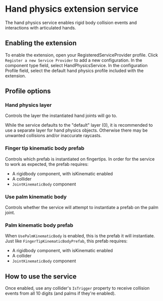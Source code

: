 # Hand physics extension service
The hand physics service enables rigid body collision events and interactions with articulated hands.

## Enabling the extension
To enable the extension, open your RegisteredServiceProvider profile. Click `Register a new Service Provider` to add a new configuration. In the component type field, select HandPhysicsService. In the configuration Profile field, select the default hand physics profile included with the extension.

## Profile options
### Hand physics layer
Controls the layer the instantiated hand joints will go to.

While the service defaults to the "default" layer (0), it is recommended to use a separate layer for hand physics objects. Otherwise there may be unwanted collisions and/or inaccurate raycasts.

### Finger tip kinematic body prefab
Controls which prefab is instantiated on fingertips. In order for the service to work as expected, the prefab requires:
- A rigidbody component, with isKinematic enabled
- A collider
- `JointKinematicBody` component

### Use palm kinematic body
Controls whether the service will attempt to instantiate a prefab on the palm joint.

### Palm kinematic body prefab
When `UsePalmKinematicBody` is enabled, this is the prefab it will instantiate. Just like `FingerTipKinematicBodyPrefab`, this prefab requires:
- A rigidbody component, with isKinematic enabled
- A collider
- `JointKinematicBody` component

## How to use the service
Once enabled, use any collider's `IsTrigger` property to receive collision events from all 10 digits (and palms if they're enabled).